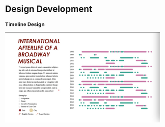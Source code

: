 # Design Development

### Timeline Design
[![](https://github.com/nancyzhao888/thesis/blob/master/visualization/sketches/timeline.jpeg)](https://pudding.cool/2017/03/hamilton/index.html)